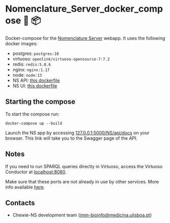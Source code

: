 # Nomenclature_Server_docker_compose :whale2: :package:

Docker-compose for the [Nomenclature Server](https://github.com/B-UMMI/Nomenclature_Server) webapp.
It uses the following docker images: 
* postgres: `postgres:10`
* virtuoso: `openlink/virtuoso-opensource-7:7.2`
* redis: `redis:5.0.6`  
* nginx: `nginx:1.17`
* node: `node:13`
* NS API: [this dockerfile](https://github.com/B-UMMI/Nomenclature_Server_docker_compose/blob/master/Dockerfile)
* NS UI: [this dockerfile](https://github.com/B-UMMI/Nomenclature_Server_docker_compose/blob/master/frontend_react/chewie_ns/Dockerfile.prod)


## Starting the compose 
To start the compose run:
```
docker-compose up --build
```

Launch the NS app by accessing [127.0.0.1:5000/NS/api/docs](http://127.0.0.1:5000/NS/api/docs) on your browser. This link will take you to the Swagger page of the API.


## Notes
If you need to run SPARQL queries directly in Virtuoso, access the Virtuoso Conductor at  [localhost:8080](http://localhost:8890/).

Make sure that these ports are not already in use by other services. More info available [here](https://www.cyberciti.biz/faq/unix-linux-check-if-port-is-in-use-command/).


## Contacts 
* Chewie-NS development team (imm-bioinfo@medicina.ulisboa.pt)
